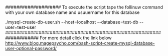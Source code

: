 ####################
To execute the script  tape the follinuw command with your own database name and usuuername for this database

./mysql-create-db-user.sh --host=localhost --database=test-db --user=test-user
####################################################################
For more detail click the link below
http://www.blog.magepsycho.com/bash-script-create-mysql-database-user-optional-password/
